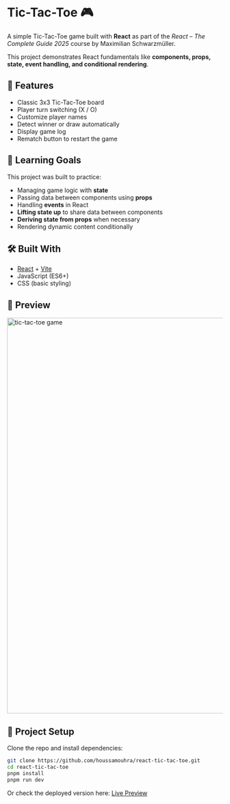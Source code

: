 # Tic-Tac-Toe 🎮

A simple Tic-Tac-Toe game built with **React** as part of the *React – The Complete Guide 2025* course by Maximilian Schwarzmüller.

This project demonstrates React fundamentals like **components, props, state, event handling, and conditional rendering**.

## 🚀 Features
- Classic 3x3 Tic-Tac-Toe board
- Player turn switching (X / O)
- Customize player names
- Detect winner or draw automatically
- Display game log
- Rematch button to restart the game

## 🎯 Learning Goals
This project was built to practice:
- Managing game logic with **state**
- Passing data between components using **props**
- Handling **events** in React
- **Lifting state up** to share data between components
- **Deriving state from props** when necessary
- Rendering dynamic content conditionally

## 🛠️ Built With
- [React](https://react.dev/) + [Vite](https://vite.dev/)
- JavaScript (ES6+)
- CSS (basic styling)

## 📸 Preview
<img width="1271" height="923" alt="tic-tac-toe game" src="https://github.com/user-attachments/assets/8c53b6ee-a62c-492a-a69d-0f2f098801c9" />


## 📂 Project Setup
Clone the repo and install dependencies:
```bash
git clone https://github.com/houssamouhra/react-tic-tac-toe.git
cd react-tic-tac-toe
pnpm install
pnpm run dev
```

Or check the deployed version here: [Live Preview](https://tic-tac-toe-houssam.netlify.app/)


